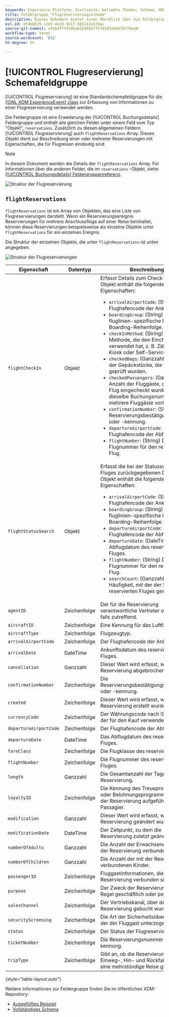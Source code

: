 ```yaml
---
keywords: Experience Platform; Startseite; beliebte Themen; Schema; XDM; ExperienceEvent; Felder; Schemas; Schemas; Schema-Design; Feldergruppe; Feldergruppe; Reservierung; Flug;
title: Feldergruppe "Flugreservierungsschema"
description: Dieses Dokument bietet einen Überblick über die Feldergruppe Flugreservierungsschema .
exl-id: df4bb525-c2d3-4e1d-921f-903142a570ac
source-git-commit: afbbdfff4346ab5240927f5703d3a06676776ea8
workflow-type: tm+mt
source-wordcount: '652'
ht-degree: 5%

---
```


# [!UICONTROL Flugreservierung] Schemafeldgruppe

[!UICONTROL Flugreservierung] ist eine Standardschemafeldgruppe für die [[!DNL XDM ExperienceEvent] class](../../classes/experienceevent.md) zur Erfassung von Informationen zu einer Flugreservierung verwendet werden.

Die Feldergruppe ist eine Erweiterung der [!UICONTROL Buchungsdetails] Feldergruppe und enthält alle gleichen Felder unter einem Feld vom Typ &quot;Objekt&quot;, `reservations`. Zusätzlich zu diesen allgemeinen Feldern [!UICONTROL Flugreservierung] auch `flightReservations` Array. Dieses Objekt dient zur Beschreibung einer oder mehrerer Reservierungen mit Eigenschaften, die für Flugreisen eindeutig sind.

>[!NOTE]
>
>In diesem Dokument werden die Details der `flightReservations` Array. Für Informationen über die anderen Felder, die im `reservations` -Objekt, siehe [[!UICONTROL Buchungsdetails] Feldergruppenreferenz](./reservation-details.md).

![Struktur der Flugreservierung](../../images/field-groups/flight-reservation/structure.png)

## `flightReservations`

`flightReservations` ist ein Array von Objekten, das eine Liste von Flugreservierungen darstellt. Wenn ein Reservierungsereignis Reservierungen für mehrere Anschlussflüge auf einer Reise beinhaltet, können diese Reservierungen beispielsweise als einzelne Objekte unter `flightReservations` für ein einzelnes Ereignis.

Die Struktur der einzelnen Objekte, die unter `flightReservations` ist unten angegeben.

![Struktur der Flugreservierungen](../../images/field-groups/flight-reservation/flightReservations.png)

| Eigenschaft | Datentyp | Beschreibung |
| --- | --- | --- |
| `flightCheckIn` | Objekt | Erfasst Details zum Check-in. Das Objekt enthält die folgenden Eigenschaften:<ul><li>`arrivalAirportCode`: (String) Der Flughafencode der Ankunftsstadt.</li><li>`boardingGroup`: (String) Der fluglinien-spezifische Indikator der Boarding-Reihenfolge.</li><li>`checkInMethod`: (String) Die Methode, die den Eincheckvorgang verwendet hat, z. B. Zähler, Online, Kiosk oder Self-Service.</li><li>`checkedBags`: (Ganzzahl) Die Anzahl der Gepäckstücke, die für den Flug geprüft wurden.</li><li>`checkedPassengers`: (Ganzzahl) Die Anzahl der Fluggäste, die für den Flug eingecheckt wurden, wenn für dieselbe Buchungsnummer mehrere Fluggäste vorhanden sind.</li><li>`confirmationNumber`: (String) Die Reservierungsbestätigungsnummer oder -kennung.</li><li>`departureAirportCode`: (String) Der Flughafencode der Abflugstadt.</li><li>`flightNumber`: (String) Die Flugnummer für den reservierten Flug.</li></ul> |
| `flightStatusSearch` | Objekt | Erfasst die bei der Statussuche des Fluges zurückgegebenen Daten. Das Objekt enthält die folgenden Eigenschaften:<ul><li>`arrivalAirportCode`: (String) Der Flughafencode der Ankunftsstadt.</li><li>`boardingGroup`: (String) Der fluglinien-spezifische Indikator der Boarding-Reihenfolge.</li><li>`departureAirportCode`: (String) Der Flughafencode der Abflugstadt.</li><li>`departureDate`: (DateTime) Das Abflugdatum des reservierten Fluges.</li><li>`flightNumber`: (String) Die Flugnummer für den reservierten Flug.</li><li>`searchCount`: (Ganzzahl) Die Häufigkeit, mit der der Status des reservierten Fluges gesucht wurde.</li></ul> |
| `agentID` | Zeichenfolge | Der für die Reservierung verantwortliche Vertreter oder Bucher, falls zutreffend. |
| `aircraftID` | Zeichenfolge | Eine Kennung für das Luftfahrzeug. |
| `aircraftType` | Zeichenfolge | Flugzeugtyp. |
| `arrivalAirportCode` | Zeichenfolge | Der Flughafencode der Ankunftsstadt. |
| `arrivalDate` | DateTime | Ankunftsdatum des reservierten Fluges. |
| `cancellation` | Ganzzahl | Dieser Wert wird erfasst, wenn eine Reservierung abgebrochen wurde. |
| `confirmationNumber` | Zeichenfolge | Die Reservierungsbestätigungsnummer oder -kennung. |
| `created` | Zeichenfolge | Dieser Wert wird erfasst, wenn eine Reservierung erstellt wurde. |
| `currencyCode` | Zeichenfolge | Der Währungscode nach ISO 4217, der für den Kauf verwendet wird. |
| `departureAirportCode` | Zeichenfolge | Der Flughafencode der Abflugstadt. |
| `departureDate` | DateTime | Das Abflugdatum des reservierten Fluges. |
| `fareClass` | Zeichenfolge | Die Flugklasse des reservierten Fluges. |
| `flightNumber` | Zeichenfolge | Die Flugnummer des reservierten Fluges. |
| `length` | Ganzzahl | Die Gesamtanzahl der Tage für die Reservierung. |
| `loyaltyID` | Zeichenfolge | Die Kennung des Treueprogramms oder Belohnungsprogramms für den in der Reservierung aufgeführten Passagier. |
| `modification` | Ganzzahl | Dieser Wert wird erfasst, wenn eine Reservierung geändert wurde. |
| `modificationDate` | DateTime | Der Zeitpunkt, zu dem die Reservierung zuletzt geändert wurde. |
| `numberOfAdults` | Ganzzahl | Die Anzahl der Erwachsenen, die mit der Reservierung verbunden sind. |
| `numberOfChildren` | Ganzzahl | Die Anzahl der mit der Reservierung verbundenen Kinder. |
| `passengerID` | Zeichenfolge | Fluggastinformationen, die mit der Reservierung verbunden sind. |
| `purpose` | Zeichenfolge | Der Zweck der Reservierung, in der Regel geschäftlich oder persönlich. |
| `salesChannel` | Zeichenfolge | Der Vertriebskanal, über den die Reservierung gebucht wurde. |
| `securityScreening` | Zeichenfolge | Die Art der Sicherheitsüberprüfung, der der Fluggast unterzogen wird. |
| `status` | Zeichenfolge | Der Status der Flugreservierung. |
| `ticketNumber` | Zeichenfolge | Die Reservierungsnummer oder -kennung. |
| `tripType` | Zeichenfolge | Gibt an, ob die Reservierung für eine Einweg-, Hin- und Rückfahrt oder für eine mehrstündige Reise gilt. |

{style=&quot;table-layout:auto&quot;}

Weitere Informationen zur Feldergruppe finden Sie im öffentlichen XDM-Repository:

* [Ausgefülltes Beispiel](https://github.com/adobe/xdm/blob/master/components/fieldgroups/experience-event/industry-verticals/experienceevent-flight-reservation.example.1.json)
* [Vollständiges Schema](https://github.com/adobe/xdm/blob/master/components/fieldgroups/experience-event/industry-verticals/experienceevent-flight-reservation.schema.json)
